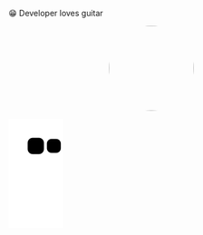😁 Developer loves guitar

<style>
 img[id="avatar"] {
  display: block;
  margin: 0 auto;
  border-radius: 50%;
  max-width: 50%;
}
</style>
<p align="center">
  <a href="url"><img id="avatar" src="https://avatars.githubusercontent.com/u/53701131?v=4" height="150" width="150"></a>
</p>

![snake gif](https://raw.githubusercontent.com/avinash-218/avinash-218/output/github-contribution-grid-snake.svg)